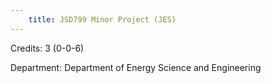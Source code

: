 ```yaml
---
    title: JSD799 Minor Project (JES)
---
```

Credits: 3 (0-0-6)

Department: Department of Energy Science and Engineering

